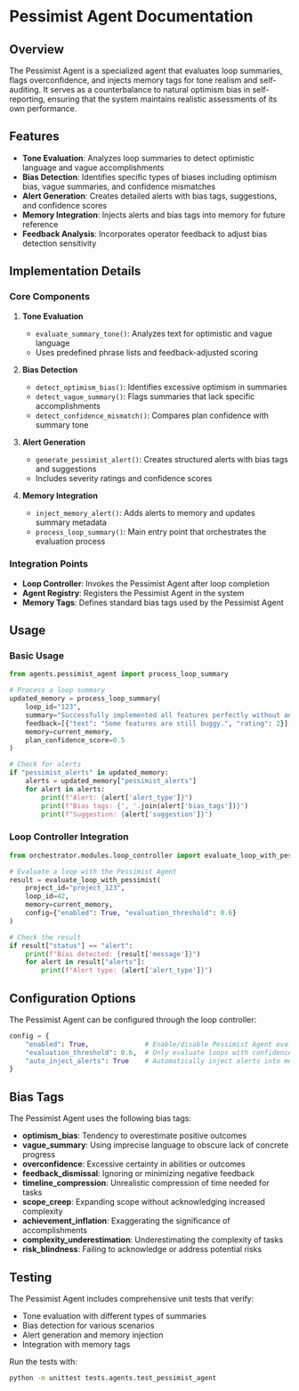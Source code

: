 # Pessimist Agent Documentation

## Overview

The Pessimist Agent is a specialized agent that evaluates loop summaries, flags overconfidence, and injects memory tags for tone realism and self-auditing. It serves as a counterbalance to natural optimism bias in self-reporting, ensuring that the system maintains realistic assessments of its own performance.

## Features

- **Tone Evaluation**: Analyzes loop summaries to detect optimistic language and vague accomplishments
- **Bias Detection**: Identifies specific types of biases including optimism bias, vague summaries, and confidence mismatches
- **Alert Generation**: Creates detailed alerts with bias tags, suggestions, and confidence scores
- **Memory Integration**: Injects alerts and bias tags into memory for future reference
- **Feedback Analysis**: Incorporates operator feedback to adjust bias detection sensitivity

## Implementation Details

### Core Components

1. **Tone Evaluation**
   - `evaluate_summary_tone()`: Analyzes text for optimistic and vague language
   - Uses predefined phrase lists and feedback-adjusted scoring

2. **Bias Detection**
   - `detect_optimism_bias()`: Identifies excessive optimism in summaries
   - `detect_vague_summary()`: Flags summaries that lack specific accomplishments
   - `detect_confidence_mismatch()`: Compares plan confidence with summary tone

3. **Alert Generation**
   - `generate_pessimist_alert()`: Creates structured alerts with bias tags and suggestions
   - Includes severity ratings and confidence scores

4. **Memory Integration**
   - `inject_memory_alert()`: Adds alerts to memory and updates summary metadata
   - `process_loop_summary()`: Main entry point that orchestrates the evaluation process

### Integration Points

- **Loop Controller**: Invokes the Pessimist Agent after loop completion
- **Agent Registry**: Registers the Pessimist Agent in the system
- **Memory Tags**: Defines standard bias tags used by the Pessimist Agent

## Usage

### Basic Usage

```python
from agents.pessimist_agent import process_loop_summary

# Process a loop summary
updated_memory = process_loop_summary(
    loop_id="123",
    summary="Successfully implemented all features perfectly without any issues.",
    feedback=[{"text": "Some features are still buggy.", "rating": 2}],
    memory=current_memory,
    plan_confidence_score=0.5
)

# Check for alerts
if "pessimist_alerts" in updated_memory:
    alerts = updated_memory["pessimist_alerts"]
    for alert in alerts:
        print(f"Alert: {alert['alert_type']}")
        print(f"Bias tags: {', '.join(alert['bias_tags'])}")
        print(f"Suggestion: {alert['suggestion']}")
```

### Loop Controller Integration

```python
from orchestrator.modules.loop_controller import evaluate_loop_with_pessimist

# Evaluate a loop with the Pessimist Agent
result = evaluate_loop_with_pessimist(
    project_id="project_123",
    loop_id=42,
    memory=current_memory,
    config={"enabled": True, "evaluation_threshold": 0.6}
)

# Check the result
if result["status"] == "alert":
    print(f"Bias detected: {result['message']}")
    for alert in result["alerts"]:
        print(f"Alert type: {alert['alert_type']}")
```

## Configuration Options

The Pessimist Agent can be configured through the loop controller:

```python
config = {
    "enabled": True,              # Enable/disable Pessimist Agent evaluation
    "evaluation_threshold": 0.6,  # Only evaluate loops with confidence above this
    "auto_inject_alerts": True    # Automatically inject alerts into memory
}
```

## Bias Tags

The Pessimist Agent uses the following bias tags:

- **optimism_bias**: Tendency to overestimate positive outcomes
- **vague_summary**: Using imprecise language to obscure lack of concrete progress
- **overconfidence**: Excessive certainty in abilities or outcomes
- **feedback_dismissal**: Ignoring or minimizing negative feedback
- **timeline_compression**: Unrealistic compression of time needed for tasks
- **scope_creep**: Expanding scope without acknowledging increased complexity
- **achievement_inflation**: Exaggerating the significance of accomplishments
- **complexity_underestimation**: Underestimating the complexity of tasks
- **risk_blindness**: Failing to acknowledge or address potential risks

## Testing

The Pessimist Agent includes comprehensive unit tests that verify:

- Tone evaluation with different types of summaries
- Bias detection for various scenarios
- Alert generation and memory injection
- Integration with memory tags

Run the tests with:

```bash
python -m unittest tests.agents.test_pessimist_agent
```
